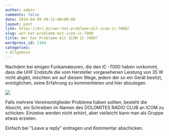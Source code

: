 ```yaml
---
author: admin
comments: false
date: 2010-04-09 09:15:08+00:00
layout: post
link: https://drc.bz/wer-hat-probleme-mit-icom-ic-7000/
slug: wer-hat-probleme-mit-icom-ic-7000
title: Wer hat Probleme mit ICOM IC-7000?
wordpress_id: 1104
categories:
- Allgemein
---
```


Nachdem bei einigen Funkamateuren, die den IC -7000 haben vorkommt, dass die UHF Endstufe die vom Hersteller vorgesehenen Leistung von 35 W nicht abgibt, möchten wir auf diesem Wege, jedem der so ein Gerät besitzt, ermöglichen, seine Erfahrung zu kommentieren und hier abzulegen.

![](https://drc.bz/wp-content/uploads/2010/04/IC-7000.jpg)

Falls mehrere Vereinsmitglieder Probleme haben sollten, besteht die Absicht, ein Schreiben im Namen des DOLOMITES RADIO CLUB an ICOM zu schicken. Einzelne werden nicht erhört, aber vielleicht kann man als Gruppe etwas erzielen.

Einfach bei "Leave a reply" eintragen und Kommentar abschicken.
